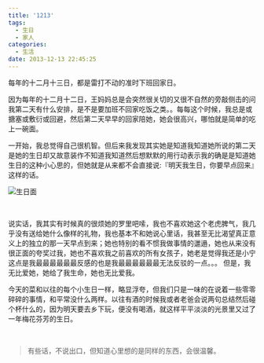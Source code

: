 ```yaml
---
title: '1213'
tags:
  - 生日
  - 家人
categories:
  - 生活
date: 2013-12-13 22:45:25
---
```

每年的十二月十三日，都是雷打不动的准时下班回家日。

因为每年的十二月十二日，王妈妈总是会突然很关切的又很不自然的旁敲侧击的问我第二天有什么安排，是不是要加班不回家吃饭之类。。每每这个时候，我总是或搪塞或敷衍或回避，然后第二天早早的回家陪她，她会很高兴，哪怕就是简单的吃上一碗面。

一开始，我总觉得自己很机智。但后来我发现其实她是知道我知道她所说的第二天是她的生日却又故意装作不知道我知道然后想默默的用行动表示我的确是是知道她生日的这种小心思的，但她就是从来都不会直接说:『明天我生日，你要早点回来』这样的话。

<!--more-->

![生日面](http://7xr6h2.com1.z0.glb.clouddn.com/2012mum-bday.jpg)

<br>

说实话，我其实有时候真的很烦她的罗里吧嗦，我也不喜欢她这个老虎脾气，我几乎没有送给她什么像样的礼物，我也基本不和她说心里话，我甚至无比渴望真正意义上的独立的那一天早点到来；她也特别的看不惯我做事情的邋遢，她也从来没有很正面的夸奖过我，她也不喜欢我之前喜欢的所有女孩子，她老是觉得我还是小宁这点是我最最最最最最反感的也是我最最最最最最无法反驳的一点。。。 但是，我无比爱她，她给了我生命，她也无比爱我。

今天的菜和以往的每个小生日一样，略显浮夸，但我们只是一味的在说着一些零零碎碎的事情，和平常没什么两样。以往有酒的时候我或者老爸会说两句总结然后碰个杯什么的，因为明天要去乡下玩，便没有喝酒，就这样平平淡淡的光景里又过了一年梅花芬芳的生日。

<br>

> 有些话，不说出口，但知道心里想的是同样的东西，会很温馨。